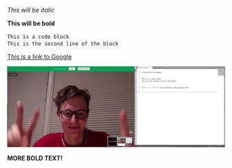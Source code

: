 *This will be italic*

**This will be bold**

```
This is a code block
This is the second line of the block
```

[This is a link to Google](http://www.google.com)

![Christopher](imgs/partner-work.png)

**MORE BOLD TEXT!**